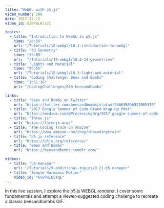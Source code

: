 ```yaml
---
title: "WebGL with p5.js"
video_number: 109
date: 2017-12-12
video_id: Gi9PuLHlzzI

topics:
  - title: "Introduction to WebGL in p5.js"
    time: "20:55"
    url: "/Tutorials/18-webgl/18.1-introduction-to-webgl"
  - title: "3D Geometry"
    time: "36:05"
    url:  "/Tutorials/18-webgl/18.2-3d-geometries"
  - title: "Lights and Material"
    time: "50:55"
    url: "/Tutorials/18-webgl/18.3-light-and-material"
  - title: "Coding Challenge: Bees and Bombs"
    time: "1:51:36"
    url: "/CodingChallenges/086-beesandbombs"

links:
  - title: "Bees and Bombs on Twitter"
    url: "https://twitter.com/beesandbombs/status/940639806522085376"
  - title: "2017 Google Summer of Code Grand Wrap-Up Post"
    url: "https://medium.com/@ProcessingOrg/2017-google-summer-of-code-grand-wrap-up-post-16680b1438db"
  - title: "Three.js"
    url: "https://threejs.org/"
  - title: "The Coding Train on Amazon"
    url: "https://www.amazon.com/shop/thecodingtrain"
  - title: "p5.js reference"
    url: "https://p5js.org/reference/"
  - title: "Bees and Bombs"
    url: "https://beesandbombs.tumblr.com/"

videos:
  - title: "p5-manager"
    url: "/Tutorials/9-additional-topics/9.21-p5-manager"
  - title: "Simple Harmonic Motion"
    video_id: "GvwPwIUSYqE"
---
```

In this live session, I explore the p5.js WEBGL renderer.
I cover some fundamentals and attempt a viewer-suggested coding challenge to recreate a classic beesandbombs GIF.
